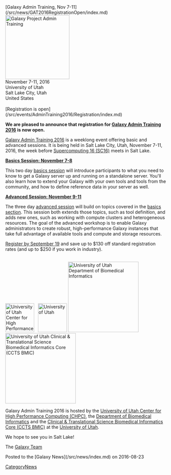 <div class='newsItemHeader'>[Galaxy Admin Training, Nov 7-11](/src/news/GAT2016RegistrationOpen/index.md)</div>

<div class='right solid center'>
<a href='/src/events/AdminTraining2016/index.md'><img src="/src/images/Logos/AdminTraining2016-500.png" alt="Galaxy Project Admin Training" width="200" /></a><br />
November 7-11, 2016<br />University of Utah<br />Salt Lake City, Utah<br />United States<br /><br /> [Registration is open](/src/events/AdminTraining2016/Registration/index.md) 
</div>

**We are pleased to announce that registration for [Galaxy Admin Training 2016](/src/events/AdminTraining2016/index.md) is now open.**

[Galaxy Admin Training 2016](/src/events/AdminTraining2016/index.md) is a weeklong event offering basic and advanced sessions.  It is being held in Salt Lake City, Utah, November 7-11, 2016, the week before [Supercomputing 16 (SC16)](http://sc16.supercomputing.org/) meets in Salt Lake.  

**[Basics Session: November 7-8](/src/events/AdminTraining2016/BasicsSession/index.md)**

This two day [basics session](/src/events/AdminTraining2016/BasicsSession/index.md) will introduce participants to what you need to know to get a Galaxy server up and running on a standalone server. You'll also learn how to extend your Galaxy with your own tools and tools from the community, and how to define reference data in your server as well.

**[Advanced Session: November 9-11](/src/events/AdminTraining2016/AdvancedSession/index.md)**

The three day [advanced session](/src/events/AdminTraining2016/AdvancedSession/index.md) will build on topics covered in the [basics section](/src/events/AdminTraining2016/BasicsSession/index.md).  This session both extends those topics, such as tool definition, and adds new ones, such as working with compute clusters and heterogeneous resources. The goal of the advanced workshop is to enable Galaxy administrators to create robust, high-performance Galaxy instances that take full advantage of available tools and compute and storage resources.

[Register by September 19](/src/events/AdminTraining2016/Registration/index.md) and save up to $130 off standard registration rates (and up to $250 if you work in industry).

<br />

<div class='center'>
<a href='http://www.chpc.utah.edu'><img src="/src/images/Logos/UtahCHPCLogo.png" alt="University of Utah Center for High Performance Computing (CHPC)" height="90" /></a> &nbsp; 
<a href='http://healthsciences.utah.edu/'><img src="/src/images/Logos/UUtahHealthSciences.png" alt="University of Utah" height="90" /></a> 
<a href='http://medicine.utah.edu/dbmi/'><img src="/src/images/Logos/UUtahDBMI.png" alt="University of Utah Department of Biomedical Informatics" width="220" /></a>
<a href='http://medicine.utah.edu/ccts/bmic/'><img src="/src/images/Logos/UUtahCCTS_BMIC.png" alt="University of Utah Clinical & Translational Science Biomedical Informatics Core (CCTS BMIC)" width="220" /></a>
</div>

Galaxy Admin Training 2016 is hosted by the [University of Utah Center for High Performance Computing (CHPC)](http://www.chpc.utah.edu/), the  [Department of Biomedical Informatics](http://medicine.utah.edu/dbmi/) and the [Clinical & Translational Science Biomedical Informatics Core (CCTS BMIC)](http://medicine.utah.edu/ccts/bmic/) at the [University of Utah](http://utah.edu).

We hope to see you in Salt Lake!

The [Galaxy Team](/src/GalaxyTeam/index.md)

<div class='newsItemFooter'>Posted to the [Galaxy News](/src/news/index.md) on 2016-08-23</div>

[CategoryNews](/src/CategoryNews/index.md)
